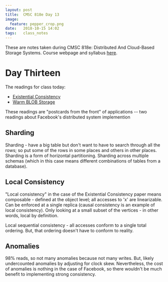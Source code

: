 ```yaml
---
layout: post
title:  CMSC 818e Day 13
image:
  feature: pepper_crop.png
date:   2018-10-15 14:02
tags:   class_notes
---
```


These are notes taken during CMSC 818e: Distributed And Cloud-Based Storage Systems. Course webpage and syllabus [here](http://triffid.cs.umd.edu/818/).

# Day Thirteen

The readings for class today: 
 - [Existential Consistency](http://sigops.org/s/conferences/sosp/2015/current/2015-Monterey/printable/240-lu.pdf)
 - [Warm BLOB Storage](https://www.usenix.org/system/files/conference/osdi14/osdi14-paper-muralidhar.pdf)

These readings are "postcards from the front" of applications -- two readings about Facebook's distributed system implemention

## Sharding
Sharding - have a big table but don't want to have to search through all the rows; so put some of the rows in some places and others in other places.
Sharding is a form of horizontal partitioning.
Sharding across multiple schemas (which in this case means different combinations of tables from a database).

## Local Consistency
"Local consistency" in the case of the Existential Consistency paper means composable - defined at the object level; all accesses to 'x' are linearizable. Can be enforced at a single replica (causal consistency is an example of local consistency). Only looking at a small subset of the vertices - in other words, local by definition. 

Local sequential consistency - all accesses conform to a single total ordering. But, that ordering doesn't have to conform to reality.

## Anomalies
98% reads, so not many anomalies because not many writes. But, likely undercounted anomalies by adjusting for clock skew. Nevertheless, the cost of anomalies is nothing in the case of Facebook, so there wouldn't be much benefit to implementing strong consistency.



